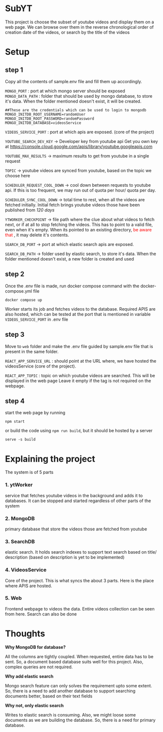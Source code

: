 # SubYT
This project is choose the subset of youtube videos and display them on a web page. 
We can browse over them in the reverse chronological order of creation date of the videos,
or search by the title of the videos

# Setup

## step 1
Copy all the contents of sample.env file and fill them up accordingly. 


`MONGO_PORT` : port at which mongo server should be exposed
`MONGO_DATA_PATH` : folder that should be used by mongo database, to store it's data.
When the folder mentioned doesn't exist, it will be created.

```
##These are the credentials which can be used to login to mongodb
MONGO_INITDB_ROOT_USERNAME=randomUser
MONGO_INITDB_ROOT_PASSWORD=randomPassword
MONGO_INITDB_DATABASE=videosService
```

`VIDEOS_SERVICE_PORT` : port at which apis are exposed. (core of the project)

`YOUTUBE_SEARCH_DEV_KEY` -> Developer key from youtube api
Get you own key at https://console.cloud.google.com/apis/library/youtube.googleapis.com

`YOUTUBE_MAX_RESULTS` -> maximum results to get from youtube in a single request


`TOPIC` -> youtube videos are synced from youtube, based on the topic we choose here

`SCHEDULER_REQUEST_COOL_DOWN` -> cool down between requests to youtube api. 
If this is too frequent, we may run out of quota per hour/ quota per day. 

`SCHEDULER_SYNC_COOL_DOWN` -> total time to rest, when all the videos are fetched initially.
Initial fetch brings youtube videos those have been published from _120 days_

`YTWORKER_CHECKPOINT` -> file path where the clue about what videos to fetch next, 
or if at all to stop fetching the videos. This has to point to a valid file, even when it's empty. 
When its pointed to an existing directory, <span style="color:red"> be aware that </span>, it may delete it's contents. 

`SEARCH_DB_PORT` -> port at which elastic search apis are exposed.

`SEARCH_DB_PATH` -> folder used by elastic search, to store it's data. 
When the folder mentioned doesn't exist, a new folder is created and used


## step 2
Once the .env file is made, run docker compose command with the docker-compose.yml file

`docker compose up`

Worker starts its job and fetches videos to the database. Required APIS are also hosted,
which can be tested at the port that is mentioned in variable `VIDEOS_SERVICE_PORT` in .env file

## step 3

Move to `web` folder and make the .env file guided by sample.env file that is present in the same folder.

`REACT_APP_SERVICE_URL` : should point at the URL where, we have hosted the videosService (core of the project). 

`REACT_APP_TOPIC` : topic on which youtube videos are searched. This will be displayed in the web page
Leave it empty if the tag is not required on the webpage.

## step 4

start the web page by running

`npm start`

or build the code using `npm run build`, but it should be hosted by a server

`serve -s build`

# Explaining the project

The system is of 5 parts

### 1. ytWorker 

service that fetches youtube videos in the background and adds it to databases. 
It can be stopped and started regardless of other parts of the system

### 2. MongoDB 

primary database that store the videos those are fetched from youtube

### 3. SearchDB

elastic search. It holds search indexes to support text search based on title/ description
(based on description is yet to be implemented)

### 4. VideosService

Core of the project. This is what syncs the about 3 parts. Here is the place where APIS are hosted. 

### 5. Web

Frontend webpage to videos the data. Entire videos collection can be seen from here. Search can also be done

# Thoughts

**Why MongoDB for database?**

All the columns are tightly coupled. When requested, entire data has to be sent. So, a document based database
suits well for this project. Also, complex queries are not required.

**Why add elastic search**

Mongo search feature can only solves the requirement upto some extent. So, there is a need to add another 
database to support searching documents better, based on their text fields

**Why not, only elastic search**

Writes to elastic search is consuming. Also, we might loose some documents as we are building the database. 
So, there is a need for primary database. 


